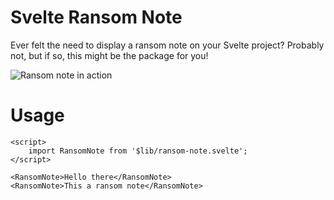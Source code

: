 # Svelte Ransom Note

Ever felt the need to display a ransom note on your Svelte project?
Probably not, but if so, this might be the package for you!

![Ransom note in action](https://imgur.com/oTxI8TG.png)


# Usage

    <script>
        import RansomNote from '$lib/ransom-note.svelte';
    </script>

    <RansomNote>Hello there</RansomNote>
    <RansomNote>This a ransom note</RansomNote>




